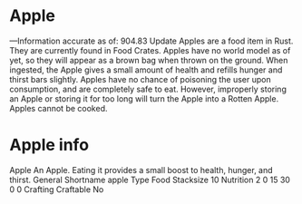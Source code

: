 # Apple

—Information accurate as of: 904.83 Update
Apples are a food item in Rust. They are currently found in Food Crates. Apples have no world model as of yet, so they will appear as a brown bag when thrown on the ground.
When ingested, the Apple gives a small amount of health and refills hunger and thirst bars slightly. Apples have no chance of poisoning the user upon consumption, and are completely safe to eat. However, improperly storing an Apple or storing it for too long will turn the Apple into a Rotten Apple. Apples cannot be cooked.
# Apple info

Apple
An Apple. Eating it provides a small boost to health, hunger, and thirst.
General
Shortname
apple
Type
Food
Stacksize
10
Nutrition
 2
 0
 15
 30
 0
 0
Crafting
Craftable
No
